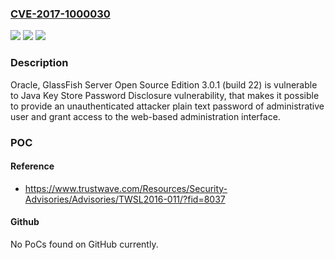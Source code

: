 ### [CVE-2017-1000030](https://cve.mitre.org/cgi-bin/cvename.cgi?name=CVE-2017-1000030)
![](https://img.shields.io/static/v1?label=Product&message=n%2Fa&color=blue)
![](https://img.shields.io/static/v1?label=Version&message=n%2Fa&color=blue)
![](https://img.shields.io/static/v1?label=Vulnerability&message=n%2Fa&color=brighgreen)

### Description

Oracle, GlassFish Server Open Source Edition 3.0.1 (build 22) is vulnerable to Java Key Store Password Disclosure vulnerability, that makes it possible to provide an unauthenticated attacker plain text password of administrative user and grant access to the web-based administration interface.

### POC

#### Reference
- https://www.trustwave.com/Resources/Security-Advisories/Advisories/TWSL2016-011/?fid=8037

#### Github
No PoCs found on GitHub currently.


